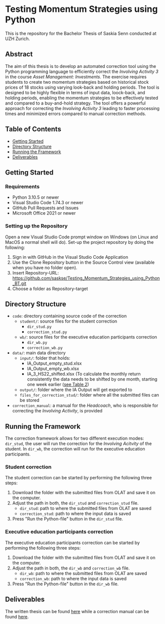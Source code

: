 # Testing Momentum Strategies using Python

This is the repository for the Bachelor Thesis of Saskia Senn conducted at UZH Zurich.

## Abstract
The aim of this thesis is to develop an automated correction tool using the Python programming language to efficiently correct the *Involving Activity 3* in the course *Asset Management: Investments*. The exercise requires students to create two momentum strategies based on historical stock prices of 18 stocks using varying look-back and holding periods. The tool is designed to be highly flexible in terms of input data, loock-back, and holding periods, enabling the momentum strategies to be effectively tested and compared to a buy-and-hold strategy. The tool offers a powerful approach for correcting the *Involving Activity 3* leading to faster processing times and minimized errors compared to manual correction methods.

## Table of Contents
- [Getting Started](#getting-started)
- [Directory Structure](#directory-structure)
- [Running the Framework](#running-the-framework)
- [Deliverables](#deliverables)

## Getting Started 

### Requirements
- Python 3.10.5 or newer 
- Visual Studio Code 1.74.3 or newer
- GitHub Pull Requests and Issues
- Microsoft Office 2021 or newer

### Setting up the Repository 
Open a new Visual Studio Code prompt window on Windows (on Linux and MacOS a normal shell will do). Set-up the project repository by doing the following:

1. Sign in with GitHub in the Visual Studio Code Application
2. Use the Clone Repository button in the Source Control view (available when you have no folder open).
3. Insert Repository-URL: https://github.com/saskse/Testing_Momentum_Strategies_using_Python_BT.git
4. Choose a folder as Repository-target

## Directory Structure
- `code`: directory containing source code of the correction
    - `student/`: source files for the student correction
        - `dir_stud.py`
        - `correction_stud.py`
    - `wb/`: source files for the executive education participants correction
        - `dir_wb.py`
        - `correction_wb.py`
- `data/`: main data directory
    - `input/`: folder that holds:
         - IA_Output_empty_stud.xlsx
         - IA_Output_empty_wb.xlsx
         - IA_3_HS22_shifted.xlsx (To calculate the monthly return consistently the data needs to be shifted by one month, starting one week earlier ([see Table 2](deliverables/Bachelor_Thesis_Saskia_Senn.pdf#page=24))
    - `output/`: folder where the IA Output will get exported to
    - `files_for_correction_stud/`: folder where all the submitted files can be stored
- `correction_manual`: a manual for the *Headcoach*, who is responsible for correcting the *Involving Activity*, is provided

## Running the Framework
The correction framework allows for two different execution modes: `dir_stud`, the user will run the correction for the *Involving Acitvity* of the student. In `dir_wb`, the correction will run for the executive education participants.

### Student correction
The student correction can be started by performing the following three steps:

1. Download the folder with the submitted files from OLAT and save it on the computer.
2. Adjust the path in both, the `dir_stud` and `correction_stud` file.
    - `dir_stud`: path to where the submitted files from OLAT are saved
    - `correction_stud`: path to where the input data is saved
4. Press "Run the Python-file" button in the `dir_stud` file. 

### Executive education participants correction
The executive education participants correction can be started by performing the following three steps:

1. Download the folder with the submitted files from OLAT and save it on the computer.
2. Adjust the path in both, the `dir_wb` and `correction_wb` file.
    - `dir_wb`: path to where the submitted files from OLAT are saved
    - `correction_wb`: path to where the input data is saved
4. Press "Run the Python-file" button in the `dir_wb` file.

## Deliverables
The written thesis can be found [here](deliverables/Bachelor_Thesis_Saskia_Senn.pdf) while a correction manual can be found [here](deliverables/correction_manual.md).
